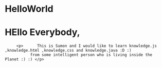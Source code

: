 # HelloWorld


# HEllo Everybody,


         <p>      This is Sumon and I would like to learn knowledge.js ,knowledge.html ,knowledge.css and knowledge.java :D :) 
               from some intelligent person who is living inside the Planet :) :) </p>
